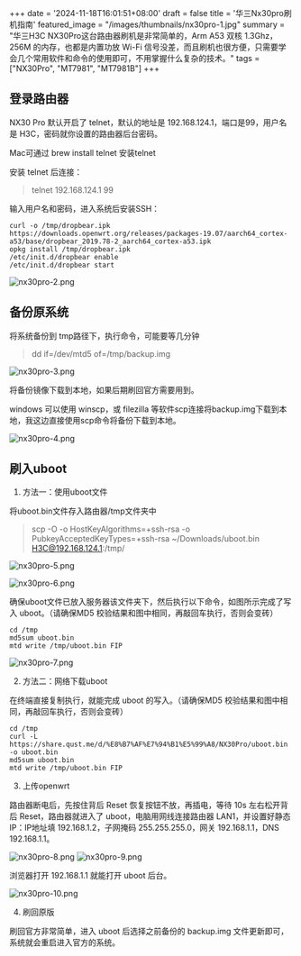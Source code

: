 +++
date = '2024-11-18T16:01:51+08:00'
draft = false
title = '华三Nx30pro刷机指南'
featured_image = "/images/thumbnails/nx30pro-1.jpg"
summary = "华三H3C NX30Pro这台路由器刷机是非常简单的，Arm A53 双核 1.3Ghz，256M 的内存，也都是内置功放 Wi-Fi 信号没差，而且刷机也很方便，只需要学会几个常用软件和命令的使用即可，不用掌握什么复杂的技术。"
tags = ["NX30Pro", "MT7981", "MT7981B"]
+++

## 登录路由器

NX30 Pro 默认开启了 telnet，默认的地址是 192.168.124.1，端口是99，用户名是 H3C，密码就你设置的路由器后台密码。

Mac可通过 brew install telnet 安装telnet

安装 telnet 后连接：

> telnet 192.168.124.1 99

输入用户名和密码，进入系统后安装SSH：

```
curl -o /tmp/dropbear.ipk https://downloads.openwrt.org/releases/packages-19.07/aarch64_cortex-a53/base/dropbear_2019.78-2_aarch64_cortex-a53.ipk
opkg install /tmp/dropbear.ipk
/etc/init.d/dropbear enable
/etc/init.d/dropbear start
```

![nx30pro-2.png](/images/thumbnails/nx30pro-2.png)

## 备份原系统

将系统备份到 tmp路径下，执行命令，可能要等几分钟

> dd if=/dev/mtd5 of=/tmp/backup.img

![nx30pro-3.png](/images/thumbnails/nx30pro-3.png)

将备份镜像下载到本地，如果后期刷回官方需要用到。

windows 可以使用 winscp，或 filezilla 等软件scp连接将backup.img下载到本地，我这边直接使用scp命令将备份下载到本地。

![nx30pro-4.png](/images/thumbnails/nx30pro-4.png)

## 刷入uboot

1. 方法一：使用uboot文件

将uboot.bin文件存入路由器/tmp文件夹中

> scp -O -o HostKeyAlgorithms=+ssh-rsa -o PubkeyAcceptedKeyTypes=+ssh-rsa ~/Downloads/uboot.bin H3C@192.168.124.1:/tmp/

![nx30pro-5.png](/images/thumbnails/nx30pro-5.png)

![nx30pro-6.png](/images/thumbnails/nx30pro-6.png)

确保uboot文件已放入服务器该文件夹下，然后执行以下命令，如图所示完成了写入 uboot。（请确保MD5 校验结果和图中相同，再敲回车执行，否则会变砖）

```
cd /tmp
md5sum uboot.bin
mtd write /tmp/uboot.bin FIP
```

![nx30pro-7.png](/images/thumbnails/nx30pro-7.png)

2. 方法二：网络下载uboot

在终端直接复制执行，就能完成 uboot 的写入。（请确保MD5 校验结果和图中相同，再敲回车执行，否则会变砖）

```
cd /tmp
curl -L https://share.qust.me/d/%E8%B7%AF%E7%94%B1%E5%99%A8/NX30Pro/uboot.bin -o uboot.bin
md5sum uboot.bin
mtd write /tmp/uboot.bin FIP
```

3. 上传openwrt

路由器断电后，先按住背后 Reset 恢复按钮不放，再插电，等待 10s 左右松开背后 Reset，路由器就进入了 uboot，电脑用网线连接路由器 LAN1，并设置好静态 IP：IP地址填 192.168.1.2，子网掩码 255.255.255.0，网关 192.168.1.1，DNS 192.168.1.1。

![nx30pro-8.png](/images/thumbnails/nx30pro-8.png)
![nx30pro-9.png](/images/thumbnails/nx30pro-9.png)

浏览器打开 192.168.1.1 就能打开 uboot 后台。

![nx30pro-10.png](/images/thumbnails/nx30pro-10.png)

4. 刷回原版

刷回官方非常简单，进入 uboot 后选择之前备份的 backup.img 文件更新即可，系统就会重启进入官方的系统。